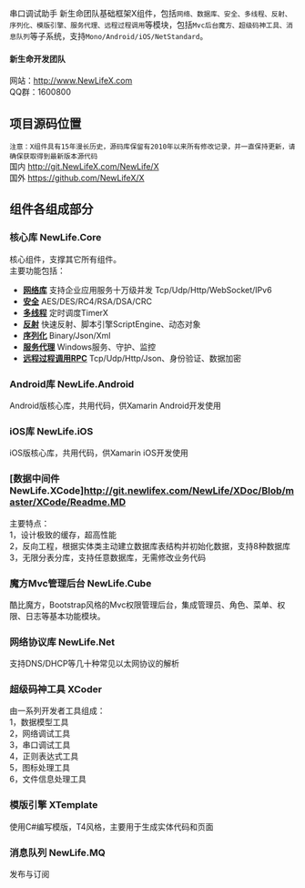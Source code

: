串口调试助手
新生命团队基础框架X组件，包括`网络、数据库、安全、多线程、反射、序列化、模版引擎、服务代理、远程过程调用`等模块，包括`Mvc后台魔方、超级码神工具、消息队列`等子系统，支持`Mono/Android/iOS/NetStandard`。

#### 新生命开发团队  
网站：http://www.NewLifeX.com  
QQ群：1600800  

## 项目源码位置
`注意：X组件具有15年漫长历史，源码库保留有2010年以来所有修改记录，并一直保持更新，请确保获取得到最新版本源代码`  
国内 http://git.NewLifeX.com/NewLife/X  
国外 https://github.com/NewLifeX/X  

## 组件各组成部分
### 核心库 NewLife.Core
核心组件，支撑其它所有组件。  
主要功能包括：  
+ **[网络库]** 支持企业应用服务十万级并发 Tcp/Udp/Http/WebSocket/IPv6
+ **[安全]** AES/DES/RC4/RSA/DSA/CRC
+ **[多线程]** 定时调度TimerX
+ **[反射]** 快速反射、脚本引擎ScriptEngine、动态对象
+ **[序列化]** Binary/Json/Xml
+ **[服务代理]** Windows服务、守护、监控
+ **[远程过程调用RPC]** Tcp/Udp/Http/Json、身份验证、数据加密

[网络库]:Net/Readme.md "支持企业应用服务十万级并发"
[安全]:Security/Readme.md
[多线程]:Threading/Readme.md
[反射]:Reflection/Readme.md
[序列化]:Serialization/Readme.md
[服务代理]:Agent/Readme.md
[远程过程调用RPC]:Remoting/Readme.md

### Android库 NewLife.Android
Android版核心库，共用代码，供Xamarin Android开发使用

### iOS库 NewLife.iOS
iOS版核心库，共用代码，供Xamarin iOS开发使用

### [数据中间件 NewLife.XCode]http://git.newlifex.com/NewLife/XDoc/Blob/master/XCode/Readme.MD
主要特点：  
1，设计极致的缓存，超高性能  
2，反向工程，根据实体类主动建立数据库表结构并初始化数据，支持8种数据库  
3，无限分表分库，支持任意数据库，无需修改业务代码  

### 魔方Mvc管理后台 NewLife.Cube
酷比魔方，Bootstrap风格的Mvc权限管理后台，集成管理员、角色、菜单、权限、日志等基本功能模块。

### 网络协议库 NewLife.Net
支持DNS/DHCP等几十种常见以太网协议的解析

### 超级码神工具 XCoder
由一系列开发者工具组成：  
1，数据模型工具  
2，网络调试工具  
3，串口调试工具  
4，正则表达式工具  
5，图标处理工具  
6，文件信息处理工具  

### 模版引擎 XTemplate
使用C#编写模版，T4风格，主要用于生成实体代码和页面  

### 消息队列 NewLife.MQ
发布与订阅  
